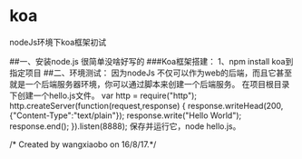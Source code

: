 # koa
nodeJs环境下koa框架初试

##一、安装node.js 
       很简单没啥好写的
###Koa框架搭建：
       1、npm install koa到指定项目
##二、环境测试：
    因为nodeJs 不仅可以作为web的后端，而且它甚至就是一个后端服务器环境，你可以通过脚本来创建一个后端服务。
    在项目根目录下创建一个hello.js文件。
    var http = require("http");
    http.createServer(function(request,response)
    {
        response.writeHead(200,{"Content-Type":"text/plain"});
        response.write("Hello World");
        response.end();
    }).listen(8888);
    保存并运行它，node hello.js。

/* Created by wangxiaobo on 16/8/17.*/
